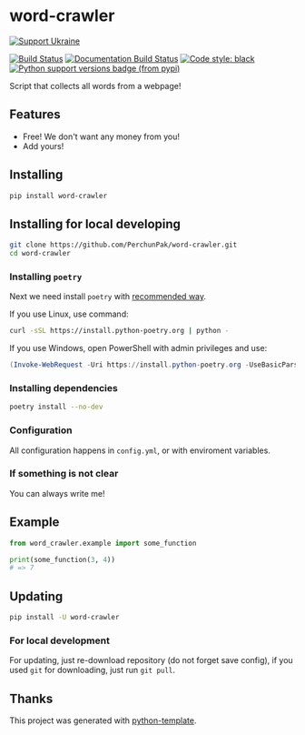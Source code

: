 # word-crawler

[![Support Ukraine](https://badgen.net/badge/support/UKRAINE/?color=0057B8&labelColor=FFD700)](https://www.gov.uk/government/news/ukraine-what-you-can-do-to-help)

[![Build Status](https://github.com/PerchunPak/word-crawler/actions/workflows/test.yml/badge.svg?branch=master)](https://github.com/PerchunPak/word-crawler/actions?query=workflow%3Atest)
[![Documentation Build Status](https://readthedocs.org/projects/word-crawler/badge/?version=latest)](https://word-crawler.readthedocs.io/)
[![Code style: black](https://img.shields.io/badge/code%20style-black-000000.svg)](https://github.com/psf/black)
[![Python support versions badge (from pypi)](https://img.shields.io/pypi/pyversions/word-crawler)](https://www.python.org/downloads/)

Script that collects all words from a webpage!

## Features

- Free! We don't want any money from you!
- Add yours!

## Installing

```bash
pip install word-crawler
```

## Installing for local developing

```bash
git clone https://github.com/PerchunPak/word-crawler.git
cd word-crawler
```

### Installing `poetry`

Next we need install `poetry` with [recommended way](https://python-poetry.org/docs/master/#installation).

If you use Linux, use command:

```bash
curl -sSL https://install.python-poetry.org | python -
```

If you use Windows, open PowerShell with admin privileges and use:

```powershell
(Invoke-WebRequest -Uri https://install.python-poetry.org -UseBasicParsing).Content | python -
```

### Installing dependencies

```bash
poetry install --no-dev
```

### Configuration

All configuration happens in `config.yml`, or with enviroment variables.

### If something is not clear

You can always write me!

## Example

```py
from word_crawler.example import some_function

print(some_function(3, 4))
# => 7
```

## Updating

```bash
pip install -U word-crawler
```

### For local development

For updating, just re-download repository (do not forget save config),
if you used `git` for downloading, just run `git pull`.

## Thanks

This project was generated with [python-template](https://github.com/PerchunPak/python-template).
